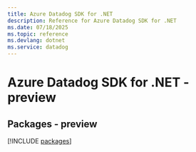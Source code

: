 ```yaml
---
title: Azure Datadog SDK for .NET
description: Reference for Azure Datadog SDK for .NET
ms.date: 07/18/2025
ms.topic: reference
ms.devlang: dotnet
ms.service: datadog
---
```

# Azure Datadog SDK for .NET - preview
## Packages - preview
[!INCLUDE [packages](datadog-index.md)]